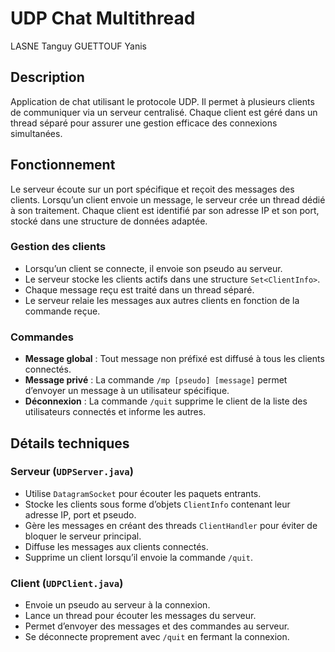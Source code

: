 # UDP Chat Multithread

LASNE Tanguy
GUETTOUF Yanis

## Description
Application de chat utilisant le protocole UDP. Il permet à plusieurs clients de communiquer via un serveur centralisé. Chaque client est géré dans un thread séparé pour assurer une gestion efficace des connexions simultanées.

## Fonctionnement
Le serveur écoute sur un port spécifique et reçoit des messages des clients. Lorsqu’un client envoie un message, le serveur crée un thread dédié à son traitement. Chaque client est identifié par son adresse IP et son port, stocké dans une structure de données adaptée.

### Gestion des clients
- Lorsqu’un client se connecte, il envoie son pseudo au serveur.
- Le serveur stocke les clients actifs dans une structure `Set<ClientInfo>`.
- Chaque message reçu est traité dans un thread séparé.
- Le serveur relaie les messages aux autres clients en fonction de la commande reçue.

### Commandes
- **Message global** : Tout message non préfixé est diffusé à tous les clients connectés.
- **Message privé** : La commande `/mp [pseudo] [message]` permet d’envoyer un message à un utilisateur spécifique.
- **Déconnexion** : La commande `/quit` supprime le client de la liste des utilisateurs connectés et informe les autres.

## Détails techniques
### Serveur (`UDPServer.java`)
- Utilise `DatagramSocket` pour écouter les paquets entrants.
- Stocke les clients sous forme d’objets `ClientInfo` contenant leur adresse IP, port et pseudo.
- Gère les messages en créant des threads `ClientHandler` pour éviter de bloquer le serveur principal.
- Diffuse les messages aux clients connectés.
- Supprime un client lorsqu’il envoie la commande `/quit`.

### Client (`UDPClient.java`)
- Envoie un pseudo au serveur à la connexion.
- Lance un thread pour écouter les messages du serveur.
- Permet d’envoyer des messages et des commandes au serveur.
- Se déconnecte proprement avec `/quit` en fermant la connexion.

